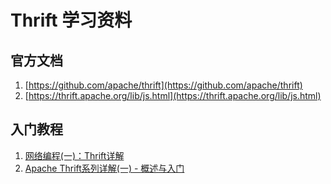 # Thrift 学习资料

## 官方文档

1. [https://github.com/apache/thrift](https://github.com/apache/thrift)
2. [https://thrift.apache.org/lib/js.html](https://thrift.apache.org/lib/js.html)

## 入门教程

1. [网络编程(一)：Thrift详解](https://juejin.cn/post/6854573221937676295)
2. [Apache Thrift系列详解(一) - 概述与入门](https://juejin.cn/post/6844903622380093447)
